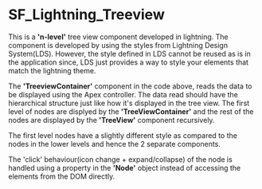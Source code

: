 # SF_Lightning_Treeview
This is a <b>'n-level'</b> tree view component developed in lightning. The component is developed by using the styles from Lightning Design System(LDS). 
However, the style defined in LDS cannot be reused as is in the application since, LDS just provides a way to style your elements that match the lightning theme. 

The <b>'TreeviewContainer'</b> component in the code above, reads the data to be displayed using the Apex controller. The data read should have the hierarchical structure just like how it's displayed in the tree view. The first level of nodes are displyed by the <b>'TreeViewContainer'</b> and the rest of the nodes are displayed by the <b>'TreeView'</b> component recursively.

The first level nodes have a slightly different style as compared to the nodes in the lower levels and hence the 2 separate components.

The 'click' behaviour(icon change + expand/collapse) of the node is handled using a property in the <b>'Node'</b> object instead of accessing the elements from the DOM directly.

